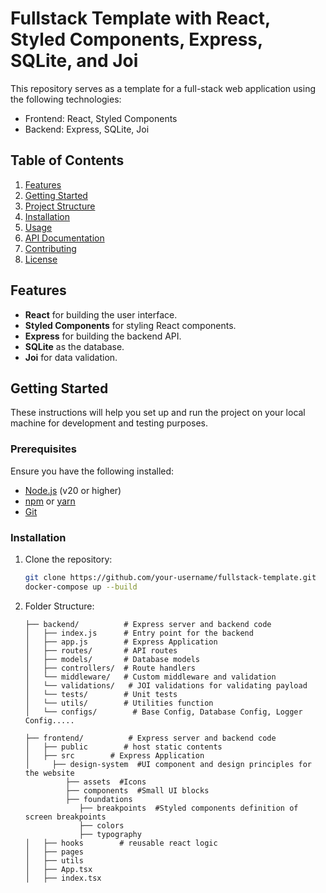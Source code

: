 # Fullstack Template with React, Styled Components, Express, SQLite, and Joi

This repository serves as a template for a full-stack web application using the following technologies:

- Frontend: React, Styled Components
- Backend: Express, SQLite, Joi

## Table of Contents

1. [Features](#features)
2. [Getting Started](#getting-started)
3. [Project Structure](#project-structure)
4. [Installation](#installation)
5. [Usage](#usage)
6. [API Documentation](#api-documentation)
7. [Contributing](#contributing)
8. [License](#license)

## Features

- **React** for building the user interface.
- **Styled Components** for styling React components.
- **Express** for building the backend API.
- **SQLite** as the database.
- **Joi** for data validation.

## Getting Started

These instructions will help you set up and run the project on your local machine for development and testing purposes.

### Prerequisites

Ensure you have the following installed:

- [Node.js](https://nodejs.org/) (v20 or higher)
- [npm](https://www.npmjs.com/) or [yarn](https://yarnpkg.com/)
- [Git](https://git-scm.com/)

### Installation

1. Clone the repository:

   ```bash
   git clone https://github.com/your-username/fullstack-template.git
   docker-compose up --build

   ```

1. Folder Structure:

   ```fullstack-template/
   ├── backend/          # Express server and backend code
   │   ├── index.js      # Entry point for the backend
   │   ├── app.js        # Express Application
   │   ├── routes/       # API routes
   │   ├── models/       # Database models
   │   ├── controllers/  # Route handlers
   │   └── middleware/   # Custom middleware and validation
   │   └── validations/   # JOI validations for validating payload
   │   └── tests/        # Unit tests
   │   └── utils/        # Utilities function
   │   └── configs/        # Base Config, Database Config, Logger Config.....

   ├── frontend/          # Express server and backend code
   │   ├── public        # host static contents
   │   ├── src        # Express Application
   │     ├── design-system  #UI component and design principles for the website
            ├── assets  #Icons
            ├── components  #Small UI blocks
            ├── foundations
               ├── breakpoints  #Styled components definition of screen breakpoints
               ├── colors
               ├── typography
   │   ├── hooks        # reusable react logic
   │   ├── pages
   │   ├── utils
   │   ├── App.tsx
   │   ├── index.tsx
   ```
